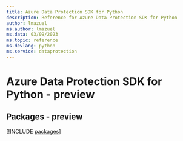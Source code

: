 ```yaml
---
title: Azure Data Protection SDK for Python
description: Reference for Azure Data Protection SDK for Python
author: lmazuel
ms.author: lmazuel
ms.data: 03/09/2023
ms.topic: reference
ms.devlang: python
ms.service: dataprotection
---
```

# Azure Data Protection SDK for Python - preview
## Packages - preview
[!INCLUDE [packages](data-protection-index.md)]